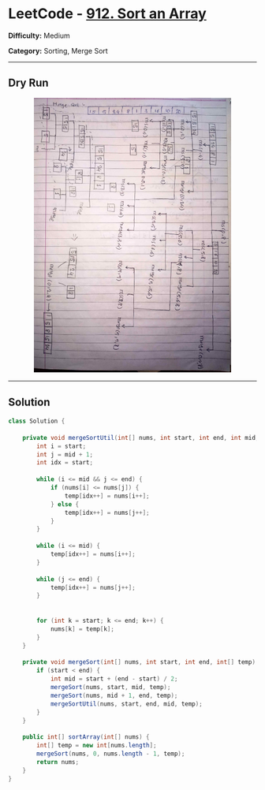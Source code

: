 <!-- July 25 -->

# LeetCode - [912. Sort an Array](https://leetcode.com/problems/sort-an-array/description/)

**Difficulty:** Medium

**Category:** Sorting, Merge Sort

---

## Dry Run

<p align="middle">
   <img src="../../Sorting/mergeSort.jpg" width="400"/>
</p>

---

## Solution

```java
class Solution {

    private void mergeSortUtil(int[] nums, int start, int end, int mid, int[] temp) {
        int i = start;
        int j = mid + 1;
        int idx = start;

        while (i <= mid && j <= end) {
            if (nums[i] <= nums[j]) {
                temp[idx++] = nums[i++];
            } else {
                temp[idx++] = nums[j++];
            }
        }

        while (i <= mid) {
            temp[idx++] = nums[i++];
        }

        while (j <= end) {
            temp[idx++] = nums[j++];
        }


        for (int k = start; k <= end; k++) {
            nums[k] = temp[k];
        }
    }

    private void mergeSort(int[] nums, int start, int end, int[] temp) {
        if (start < end) {
            int mid = start + (end - start) / 2;
            mergeSort(nums, start, mid, temp);
            mergeSort(nums, mid + 1, end, temp);
            mergeSortUtil(nums, start, end, mid, temp);
        }
    }

    public int[] sortArray(int[] nums) {
        int[] temp = new int[nums.length];
        mergeSort(nums, 0, nums.length - 1, temp);
        return nums;
    }
}

```
